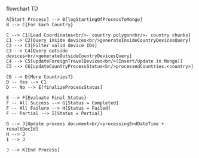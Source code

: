 flowchart TD

    A[Start Process] --> B[logStartingOfProcessToMongo]
    B --> C{For Each Country}

    C --> C1[Load Coordinates<br/>- country polygon<br/>- country chunks]
    C1 --> C2[Query inside devices<br/>generateInsideCountryDevicesQuery]
    C2 --> C3[Filter valid device IDs]
    C3 --> C4[Query outside devices<br/>generateOutsideCountryDevicesQuery]
    C4 --> C5[updateForeignTravelDevices<br/>(Insert/Update in Mongo)]
    C5 --> C6[updateCountryProcessStatus<br/>processedCountries.<country>]

    C6 --> D{More Countries?}
    D -- Yes --> C1
    D -- No --> E[finalizeProcessStatus]

    E --> F{Evaluate Final Status}
    F -- All Success --> G[Status = Completed]
    F -- All Failure --> H[Status = Failed]
    F -- Partial --> I[Status = Partial]

    G --> J[Update process document<br/>processingEndDateTime + resultDocId]
    H --> J
    I --> J

    J --> K[End Process]
